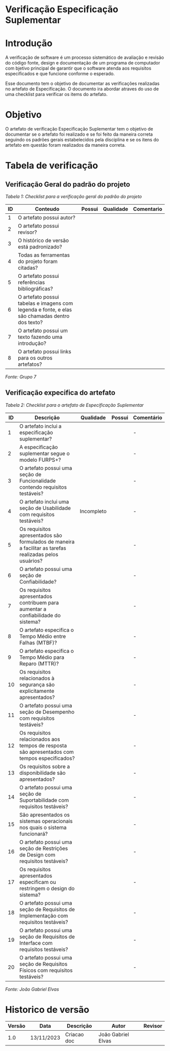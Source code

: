 # Verificação Especificação Suplementar

# Introdução
A verificação de software é um processo sistemático de avaliação e revisão do código fonte, design e documentação de um programa de computador com bjetivo principal de garantir que o software atenda aos requisitos especificados e que funcione conforme o esperado. 

Esse documento tem o objetivo de documentar as verificações realizadas no artefato de Especificação. O documento ira abordar atraves do uso de uma checklist para verificar os items do artefato.

# Objetivo

O artefato de verificação Especificação Suplementar tem o objetivo de documentar se o artefato foi realizado e se foi feito da maneira correta seguindo os padrões gerais estabelecidos pela disciplina e se os itens do artefato em questão foram realizados da maneira correta.

# Tabela de verificação

## Verificação Geral do padrão do projeto

*Tabela 1: Checklist para a verificação geral do padrão do projeto*

| ID | Conteudo                                                                                      | Possui | Qualidade | Comentario |
|----|-----------------------------------------------------------------------------------------------|--------|-----------|------------|
| 1  | O artefato possui autor?                                                                      |        |           |            |
| 2  | O artefato possui revisor?                                                                    |        |           |            |
| 3  | O histórico de versão está padronizado?                                                       |        |           |            |
| 4  | Todas as ferramentas do projeto foram citadas?                                                |        |           |            |
| 5  | O artefato possui referências bibliográficas?                                                 |        |           |            |
| 6  | O artefato possui tabelas e imagens com legenda e fonte, e elas são chamadas dentro dos texto? |        |           |            |
| 7  | O artefato possui um texto fazendo uma introdução?                                            |        |           |            |
| 8  | O artefato possui links para os outros artefatos?                                            |        |           |            |
*Fonte: Grupo 7*

## Verificação expecifica do artefato

*Tabela 2: Checklist para o artefato de Especificação Suplementar*

| ID | Descrição | Qualidade | Possui | Comentário |
|----|-----------|-----------|--------|------------|
| 1  | O artefato inclui a especificação suplementar? | | | - |
| 2  | A especificação suplementar segue o modelo FURPS+? | | | - |
| 3  | O artefato possui uma seção de Funcionalidade contendo requisitos testáveis? | | | - |
| 4  | O artefato inclui uma seção de Usabilidade com requisitos testáveis? | Incompleto | | - |
| 5  | Os requisitos apresentados são formulados de maneira a facilitar as tarefas realizadas pelos usuários? | | | - |
| 6  | O artefato possui uma seção de Confiabilidade? | | | - |
| 7  | Os requisitos apresentados contribuem para aumentar a confiabilidade do sistema? | | | - |
| 8  | O artefato especifica o Tempo Médio entre Falhas (MTBF)? | | | - |
| 9  | O artefato especifica o Tempo Médio para Reparo (MTTR)? | | | - |
| 10 | Os requisitos relacionados à segurança são explicitamente apresentados? | | | - |
| 11 | O artefato possui uma seção de Desempenho com requisitos testáveis? | | | - |
| 12 | Os requisitos relacionados aos tempos de resposta são apresentados com tempos especificados? | | | - |
| 13 | Os requisitos sobre a disponibilidade são apresentados? | | | - |
| 14 | O artefato possui uma seção de Suportabilidade com requisitos testáveis? | | | - |
| 15 | São apresentados os sistemas operacionais nos quais o sistema funcionará? | | | - |
| 16 | O artefato possui uma seção de Restrições de Design com requisitos testáveis? | | | - |
| 17 | Os requisitos apresentados especificam ou restringem o design do sistema? | | | - |
| 18 | O artefato possui uma seção de Requisitos de Implementação com requisitos testáveis? | | | - |
| 19 | O artefato possui uma seção de Requisitos de Interface com requisitos testáveis? | | | - |
| 20 | O artefato possui uma seção de Requisitos Físicos com requisitos testáveis? | | | - |

*Fonte: João Gabriel Elvas*

# Historico de versão

| Versão | Data       | Descrição   | Autor               | Revisor |
|--------|------------|-------------|---------------------|---------|
| 1.0    | 13/11/2023 | Criacao doc | João Gabriel Elvas  |         |
